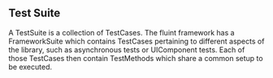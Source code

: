 ## Test Suite ##
A TestSuite is a collection of TestCases. The fluint framework has a FrameworkSuite which contains TestCases pertaining to different aspects of the library, such as asynchronous tests or UIComponent tests. Each of those TestCases then contain TestMethods which share a common setup to be executed.